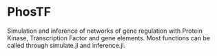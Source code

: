 # PhosTF
Simulation and inference of networks of gene regulation with Protein Kinase, Transcription Factor and gene elements.
Most functions can be called through simulate.jl and inference.jl.
